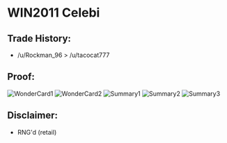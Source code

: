 # WIN2011 Celebi

## Trade History:
* /u/Rockman_96 > /u/tacocat777

## Proof:
![WonderCard1](./WonderCard1.jpg)
![WonderCard2](./WonderCard2.jpg)
![Summary1](./Summary1.jpg)
![Summary2](./Summary2.jpg)
![Summary3](./Summary3.jpg)

## Disclaimer:
* RNG'd (retail)
